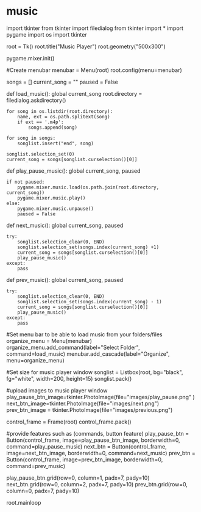# music

import tkinter
from tkinter import filedialog
from tkinter import *
import pygame
import os
import tkinter

root = Tk()
root.title("Music Player")
root.geometry("500x300")

pygame.mixer.init()

#Create menubar
menubar = Menu(root)
root.config(menu=menubar)

songs = []
current_song = ""
paused = False

def load_music():
    global current_song
    root.directory = filedialog.askdirectory()

    for song in os.listdir(root.directory):
        name, ext = os.path.splitext(song)
        if ext == '.m4p':
            songs.append(song)

    for song in songs:
        songlist.insert("end", song)

    songlist.selection_set(0)
    current_song = songs[songlist.curselection()[0]]

def play_pause_music():
    global current_song, paused

    if not paused:
        pygame.mixer.music.load(os.path.join(root.directory, current_song))
        pygame.mixer.music.play()
    else:
        pygame.mixer.music.unpause()
        paused = False

def next_music():
    global current_song, paused
    
    try:
        songlist.selection_clear(0, END)
        songlist.selection_set(songs.index(current_song) +1)
        current_song = songs[songlist.curselection()[0]]
        play_pause_music()
    except:
        pass
def prev_music():
    global current_song, paused

    try:
        songlist.selection_clear(0, END)
        songlist.selection_set(songs.index(current_song) - 1)
        current_song = songs[songlist.curselection()[0]]
        play_pause_music()
    except:
        pass

 #Set menu bar to be able to load music from your folders/files   
organize_menu = Menu(menubar)
organize_menu.add_command(label="Select Folder", command=load_music)
menubar.add_cascade(label="Organize", menu=organize_menu)

#Set size for music player window
songlist = Listbox(root, bg="black", fg="white", width=200, height=15)
songlist.pack()

#upload images to music player window
play_pause_btn_image=tkinter.PhotoImage(file="images/play_pause.png" )
next_btn_image=tkinter.PhotoImage(file="images/next.png")
prev_btn_image = tkinter.PhotoImage(file="images/previous.png")

control_frame = Frame(root)
control_frame.pack()

#provide features such as (commands, button feature)
play_pause_btn = Button(control_frame, image=play_pause_btn_image, borderwidth=0, command=play_pause_music)
next_btn = Button(control_frame, image=next_btn_image, borderwidth=0, command=next_music)
prev_btn = Button(control_frame, image=prev_btn_image, borderwidth=0, command=prev_music)

play_pause_btn.grid(row=0, column=1, padx=7, pady=10)
next_btn.grid(row=0, column=2, padx=7, pady=10)
prev_btn.grid(row=0, column=0, padx=7, pady=10)


root.mainloop
